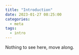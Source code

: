 ```yaml
---
title: "Introduction"
date: 2023-01-27 08:25:00
categories:
  - meta
tags:
  - intro
---
```


Nothing to see here, move along.
